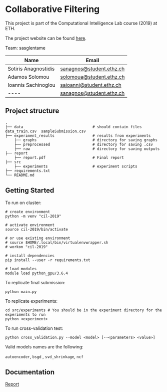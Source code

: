# Collaborative Filtering

This project is part of the Computational Intelligence Lab course (2019) at ETH.

The project website can be found [here](https://inclass.kaggle.com/c/cil-collab-filtering-2019).

Team: 	sasglentame

| Name  | Email |
| ------------- | ------------- |
| Sotiris Anagnostidis  | sanagnos@student.ethz.ch  |
| Adamos Solomou  | solomoua@student.ethz.ch  |
| Ioannis Sachinoglou  | saioanni@student.ethz.ch  |
| ----  | sanagnos@student.ethz.ch  |



## Project structure

    .
    ├── data                               # should contain files data_train.csv  sampleSubmission.csv
    ├── experiment_results                 # results from experiments
        ├── graphs                         # directory for saving graphs
        ├── preprocessed                   # directory for saving .csv
        ├── raw                            # directory for saving outputs
    ├── report                              
        ├── report.pdf                     # Final report
    ├── src 
        ├── experiments                    # experiment scripts
    ├── requirements.txt
    └── README.md
    

## Getting Started

To run on cluster:

 ```
 # create environment
 python -m venv "cil-2019"
 
 # activate environment 
 source cil-2019/bin/activate
 
 # or use existing environment
 # source $HOME/.local/bin/virtualenvwrapper.sh
 # workon "cil-2019"
 
 # install dependencies 
 pip install --user -r requirements.txt
 
 # load modules
 module load python_gpu/3.6.4
  ```
  
To replicate final submission: 
```
python main.py 
```

To replicate experiments:
```
cd src/experiments # You should be in the experiment directory for the experiments to run
python <experiment> 
```

To run cross-validation test:
```
python cross_validation.py --model <model> [--<parameters> <value>]
```

Valid models names are the following: 

```autoencoder```, ```bsgd``` , ```svd_shrinkage```, ```ncf```

## Documentation
[Report](https://github.com/adamsolomou/recommender/blob/master/report/report.pdf) 
